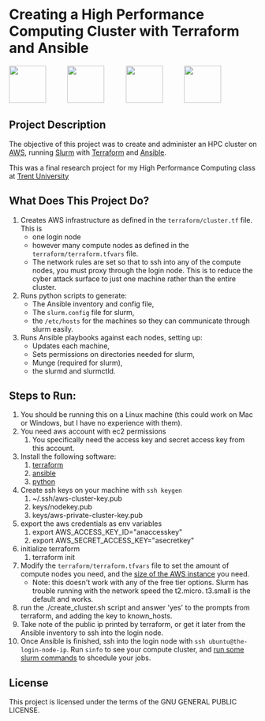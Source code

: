 # Creating a High Performance Computing Cluster with Terraform and Ansible
<img src="https://upload.wikimedia.org/wikipedia/commons/thumb/0/04/Terraform_Logo.svg/1920px-Terraform_Logo.svg.png" width="75"/>&nbsp;&nbsp;&nbsp;&nbsp;&nbsp;&nbsp;&nbsp;&nbsp;&nbsp;&nbsp;
<img src="https://upload.wikimedia.org/wikipedia/commons/2/24/Ansible_logo.svg" width="75"/>&nbsp;&nbsp;&nbsp;&nbsp;&nbsp;&nbsp;&nbsp;&nbsp;&nbsp;&nbsp;
<img src="https://upload.wikimedia.org/wikipedia/commons/thumb/c/c3/Python-logo-notext.svg/800px-Python-logo-notext.svg.png" width="75"/>&nbsp;&nbsp;&nbsp;&nbsp;&nbsp;&nbsp;&nbsp;&nbsp;&nbsp;&nbsp;
<img src="https://upload.wikimedia.org/wikipedia/commons/thumb/9/93/Amazon_Web_Services_Logo.svg/1920px-Amazon_Web_Services_Logo.svg.png" width="75"/>
## Project Description

The objective of this project was to create and administer an HPC cluster on [AWS](https://aws.amazon.com/), running [Slurm](https://slurm.schedmd.com/overview.html) with [Terraform](https://www.terraform.io/) and [Ansible](https://www.ansible.com/). 

This was a final research project for my High Performance Computing class at [Trent University](https://www.trentu.ca/)


## What Does This Project Do?

1. Creates AWS infrastructure as defined in the `terraform/cluster.tf` file. This is
   - one login node
   - however many compute nodes as defined in the `terraform/terraform.tfvars` file. 
   - The network rules are set so that to ssh into any of the compute nodes, you must proxy through the login node. This is to reduce the cyber attack surface to just one machine rather than the entire cluster.
2. Runs python scripts to generate:
   - The Ansible inventory and config file,
   - The `slurm.config` file for slurm,
   - the `/etc/hosts` for the machines so they can communicate through slurm easily.
3. Runs Ansible playbooks against each nodes, setting up:
   - Updates each machine,
   - Sets permissions on directories needed for slurm,
   - Munge (required for slurm),
   - the slurmd and slurmctld.
## Steps to Run:
1. You should be running this on a Linux machine (this could work on Mac or Windows, but I have no experience with them).
2. You need aws account with ec2 permissions
   1. You specifically need the access key and secret access key from this account.
3. Install the following software:
   1. [terraform](https://developer.hashicorp.com/terraform/tutorials/aws-get-started/install-cli)
   2. [ansible](https://docs.ansible.com/ansible/latest/installation_guide/intro_installation.html)
   3. [python](https://www.python.org/downloads/)
4. Create ssh keys on your machine with `ssh keygen`
   1. ~/.ssh/aws-cluster-key.pub
   2. keys/nodekey.pub
   3. keys/aws-private-cluster-key.pub
5. export the aws credentials as env variables
   1. export AWS_ACCESS_KEY_ID="anaccesskey"
   2. export AWS_SECRET_ACCESS_KEY="asecretkey"
6. initialize terraform
   1. terraform init
7. Modify the `terraform/terraform.tfvars` file to set the amount of compute nodes you need, and the [size of the AWS instance](https://aws.amazon.com/ec2/instance-types/) you need. 
   - Note: this doesn't work with any of the free tier options. Slurm has trouble running with the network speed the t2.micro. t3.small is the default and works.
8. run the ./create_cluster.sh script and answer 'yes' to the prompts from terraform, and adding the key to known_hosts.
9. Take note of the public ip printed by terraform, or get it later from the Ansible inventory to ssh into the login node.
10. Once Ansible is finished, ssh into the login node with `ssh ubuntu@the-login-node-ip`. Run `sinfo` to see your compute cluster, and [run some slurm commands](https://hpc.nmsu.edu/discovery/slurm/slurm-commands/) to shcedule your jobs.


## License
This project is licensed under the terms of the GNU GENERAL PUBLIC LICENSE.
